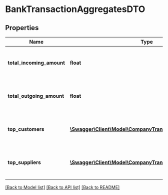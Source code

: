# BankTransactionAggregatesDTO

## Properties
Name | Type | Description | Notes
------------ | ------------- | ------------- | -------------
**total_incoming_amount** | **float** | Total incoming amount on given transactions. | [optional] 
**total_outgoing_amount** | **float** | Total outgoing amount on given transactions. | [optional] 
**top_customers** | [**\Swagger\Client\Model\CompanyTransactionAggregatesDTO[]**](CompanyTransactionAggregatesDTO.md) | top customers and respective earnings | [optional] 
**top_suppliers** | [**\Swagger\Client\Model\CompanyTransactionAggregatesDTO[]**](CompanyTransactionAggregatesDTO.md) | top suppliers and respective payments | [optional] 

[[Back to Model list]](../README.md#documentation-for-models) [[Back to API list]](../README.md#documentation-for-api-endpoints) [[Back to README]](../README.md)


